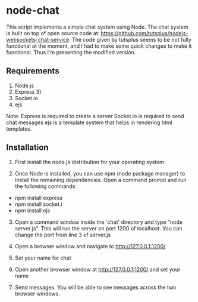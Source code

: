 # node-chat


This script implements a simple chat system using Node. The chat system is built on top of open source code at: https://github.com/tutsplus/nodejs-websockets-chat-service.
The code given by tutsplus seems to be not fully functional at the moment, and I had to make some quick changes to make it functional. Thus I'm presenting the modified version.


## Requirements


1. Node.js 
2. Express 3) 
3. Socket.io 
4. ejs

Note: Express is required to create a server Socket.io is required to send chat messages ejs is a template system that helps in rendering html templates.

## Installation


1. First install the node.js distribution for your operating system.

2. Once Node is installed, you can use npm (node package manager) to install the remaining dependencies. Open a command prompt and run the following commands:

* npm install express 
* npm install socket.i
* npm install ejs

3. Open a command window inside the 'chat' directory and type "node server.js". This will run the server on port 1200 of localhost. You can change the port from line 3 of server.js

4. Open a browser window and navigate to http://127.0.0.1:1200/

5. Set your name for chat

6. Open another browser window at http://127.0.0.1:1200/ and set your name

7. Send messages. You will be able to see messages across the two browser windows.


